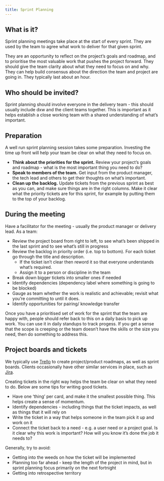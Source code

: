 ```yaml
---
title: Sprint Planning
---
```


## What is it?
Sprint planning meetings take place at the start of every sprint. They are used by the team to agree what work to deliver for that given sprint.

They are an opportunity to reflect on the project’s goals and roadmap, and to prioritise the most valuable work that pushes the project forward.  They should give the team clarity about what they need to focus on and why. They can help build consensus about the direction the team and project are going in. They typically last about an hour.

## Who should be invited?
Sprint planning should involve everyone in the delivery team - this should usually include dxw and the client teams together. This is important as it helps establish a close working team with a shared understanding of what’s important.

## Preparation
A well run sprint planning session takes some preparation. Investing the time up front will help your team be clear on what they need to focus on.
- **Think about the priorities for the sprint.** Review your project’s goals and roadmap - what is the most important thing you need to do?
- **Speak to members of the team.** Get input from the product manager, the tech lead and others to get their thoughts on what’s important.
- **Clean up the backlog.** Update tickets from the previous sprint as best as you can, and make sure things are in the right columns. Make it clear what the priority tickets are for this sprint, for example by putting them to the top of your backlog.

## During the meeting
Have a facilitator for the meeting - usually the product manager or delivery lead. As a team:
- Review the project board from right to left, to see what’s been shipped in the last sprint and to see what’s still in progress
- Review the backlog in priority order (i.e. top to bottom). For each ticket go through the title and description.
  - If the ticket isn’t clear then reword it so that everyone understands what’s required.
  - Assign it to a person or discipline in the team
- Break down bigger tickets into smaller ones if needed
- Identify dependencies (dependency label where something is going to be blocked)
- Gauge as  team whether the work is realistic and achievable; revisit what you’re committing to until it does.
- Identify opportunities for pairing/ knowledge transfer

Once you have a prioritised set of work for the sprint that the team are happy with, people should refer back to this on a daily basis to pick up work. You can use it in daily standups to track progess. If you get a sense that the scope is creeping or the team doesn’t have the skills or the size you need, then do something to address this.

## Project boards and tickets
We typically use [Trello](https://trello.com) to create project/product roadmaps, as well as sprint boards. Clients occasionally have other similar services in place, such as [Jira](https://www.atlassian.com/software/jira).

Creating tickets in the right way helps the team be clear on what they need to do. Below are some tips for writing good tickets.
- Have one ‘thing’ per card, and make it the smallest possible thing. This helps create a sense of momentum.
- Identify dependencies - including things that the ticket impacts, as well as things that it will rely on
- Write the ticket in a way that helps someone in the team pick it up and work on it
- Connect the ticket back to a need - e.g. a user need or a project goal. Is it clear why this work is important? How will you know it’s done the job it needs to?

Generally, try to avoid:
- Getting into the weeds on how the ticket will be implemented
- Planning too far ahead - keep the length of the project in mind, but in sprint planning focus primarily on the next fortnight
- Getting into retrospective territory
